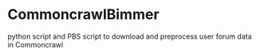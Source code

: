 # CommoncrawlBimmer
python script and PBS script to download and preprocess user forum data in Commoncrawl
